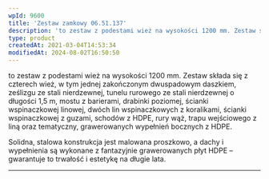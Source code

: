 ```yaml
---
wpId: 9600
title: 'Zestaw zamkowy 06.51.137'
description: 'to zestaw z podestami wież na wysokości 1200 mm. Zestaw składa się z czterech wież, w tym jednej zakończonym dwuspadowym daszkiem, ześlizgu ze stali nierdzewnej, tunelu rurowego ze stali nierdzewnej o długości 1,5 m, mostu z barierami, drabinki poziomej, ścianki wspinaczkowej linowej, dwóch lin wspinaczkowych z koralikami, ścianki wspinaczkowej z guzami, schodów z HDPE, rury ...'
type: product
createdAt: 2021-03-04T14:53:34
modifiedAt: 2024-08-02T16:50:50
---
```



to zestaw z podestami wież na wysokości 1200 mm. Zestaw składa się z czterech wież, w tym jednej zakończonym dwuspadowym daszkiem, ześlizgu ze stali nierdzewnej, tunelu rurowego ze stali nierdzewnej o długości 1,5 m, mostu z barierami, drabinki poziomej, ścianki wspinaczkowej linowej, dwóch lin wspinaczkowych z koralikami, ścianki wspinaczkowej z guzami, schodów z HDPE, rury wąż, trapu wejściowego z liną oraz tematyczny, grawerowanych wypełnień bocznych z HDPE.

Solidna, stalowa konstrukcja jest malowana proszkowo, a dachy i wypełnienia są wykonane z fantazyjnie grawerowanych płyt HDPE – gwarantuje to trwałość i estetykę na długie lata.

* * *